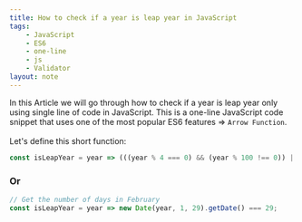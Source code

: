 ```yaml
---
title: How to check if a year is leap year in JavaScript
tags:
    - JavaScript
    - ES6
    - one-line
    - js
    - Validator
layout: note
---
```




In this Article we will go through how to check if a year is leap year only using single line of code in JavaScript.
This is a one-line JavaScript code snippet that uses one of the most popular ES6 features => `Arrow Function`.
<br/>
<br/>
Let's define this short function:

```js {.wrap}
const isLeapYear = year => (((year % 4 === 0) && (year % 100 !== 0)) || (year % 400 === 0));
```

### Or

```js {.wrap}
// Get the number of days in February
const isLeapYear = year => new Date(year, 1, 29).getDate() === 29;
```